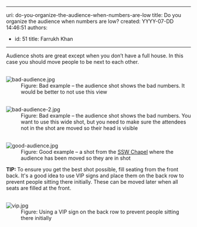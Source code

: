 

---
uri: do-you-organize-the-audience-when-numbers-are-low
title: Do you organize the audience when numbers are low?
created: YYYY-07-DD 14:46:51
authors:
  - id: 51
    title: Farrukh Khan
---




<span class='intro'> ​Audience shots are great except when you don’t have a full house.​​ In this case you should move people to be next to each other.<br> </span>

<dl class="badImage">​ 
   <dt>​<img src="/PublishingImages/bad-audience.jpg" alt="bad-audience.jpg" /></dt><dd>Figure&#58; Bad example – the audience shot shows the bad numbers. It would be better to not use this view</dd></dl><dl class="badImage">​ 
   <dt>​<img src="/PublishingImages/bad-audience-2.jpg" alt="bad-audience-2.jpg" /></dt><dd>Figure&#58; Bad example – the audience shot shows the bad numbers. You want to use this wide shot, but you need to make sure the attendees not in the shot are moved so their head is visible</dd></dl><dl class="goodImage">​ 
   <dt>
      <img src="/PublishingImages/good-audience.jpg" alt="good-audience.jpg" />
   </dt><dd>Figure&#58; Good example – a shot from the 
      <a href="https&#58;//www.ssw.com.au/ssw/events/venues/hire-conference-room.aspx" target="_blank">SSW Chapel​</a> where the audience has been moved so they are in shot</dd></dl>
<strong>​​TIP&#58; </strong>To ensure you get the best shot possible, fill seating&#160;from the front back. It's​&#160;a good idea to use VIP signs and place them on the back row to prevent people sitting there initially. These can be moved later when all seats are filled at the front.
<div>
   <br>
</div><dl class="image"><dt><img src="/SiteAssets/organize-the-audience-when-numbers-are-low/vip.jpg" alt="vip.jpg" /></dt><dd>Figure&#58; Using a VIP sign on the back row to prevent people sitting there initially​<br></dd></dl>


